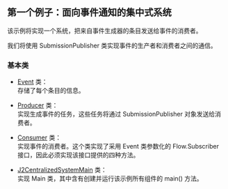 ## 第一个例子：面向事件通知的集中式系统
该示例将实现一个系统，把来自事件生成器的条目发送给事件的消费者。  

我们将使用 SubmissionPublisher 类实现事件的生产者和消费者之间的通信。

### 基本类
-	[Event](example1/Event.java) 类：  
存储了每个条目的信息。

-	[Producer](example1/Producer.java) 类：  
实现生成事件的任务，这些任务将通过 SubmissionPublisher 对象发送给消费者。
-	[Consumer](example1/Consumer.java) 类：  
实现事件的消费者。这个类实现了采用 Event 类参数化的 Flow.Subscriber 接口，因此必须实现该接口提供的四种方法。
-	[J2CentralizedSystemMain](example1/J2CentralizedSystemMain.java) 类：  
实现 Main 类，其中含有创建并运行该示例所有组件的 main() 方法。